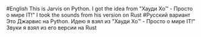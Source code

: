 #English
This is Jarvis on Python. I got the idea from "Хауди Хо™ - Просто о мире IT!"
I took the sounds from his version on Rust
#Русский вариант
Это Джарвис на Python. Идею я взял из "Хауди Хо™ - Просто о мире IT!"
Звуки я взял из его версии на Rust
